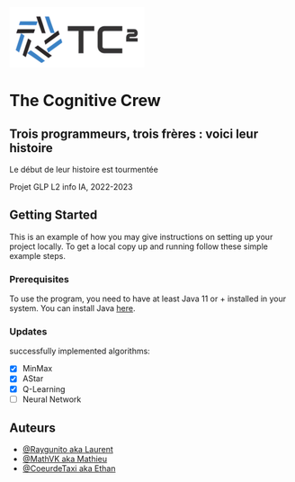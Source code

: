 ![Logo](https://github.com/Raygunito/GLP-IA/blob/main/readme_asset/TC_logo.png?raw=true)
# The Cognitive Crew
## Trois programmeurs, trois frères : voici leur histoire
<p>Le début de leur histoire est tourmentée</p>
<p>Projet GLP L2 info IA, 2022-2023</p>

## Getting Started

This is an example of how you may give instructions on setting up your project locally.
To get a local copy up and running follow these simple example steps.

### Prerequisites

To use the program, you need to have at least Java 11 or + installed in your system. You can install Java [here](https://www.oracle.com/java/technologies/downloads/).

### Updates
successfully implemented algorithms:
- [x] MinMax
- [x] AStar
- [x] Q-Learning
- [ ] Neural Network

## Auteurs
- [@Raygunito aka Laurent](https://github.com/Raygunito)
- [@MathVK aka Mathieu](https://github.com/MathVK)
- [@CoeurdeTaxi aka Ethan](https://github.com/CoeurdeTaxi)
